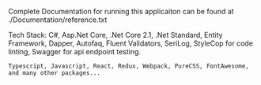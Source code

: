 Complete Documentation for running this applicaiton can be found at ./Documentation/reference.txt


Tech Stack:
	C#, Asp.Net Core, .Net Core 2.1, .Net Standard, Entity Framework, Dapper, Autofaq, Fluent Validators, SeriLog, StyleCop for code linting, Swagger for api endpoint testing.

	Typescript, Javascript, React, Redux, Webpack, PureCSS, FontAwesome, and many other packages...
